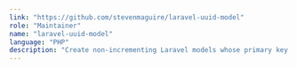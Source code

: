 ```yaml
---
link: "https://github.com/stevenmaguire/laravel-uuid-model"
role: "Maintainer"
name: "laravel-uuid-model"
language: "PHP"
description: "Create non-incrementing Laravel models whose primary key is a UUID"
---
```

